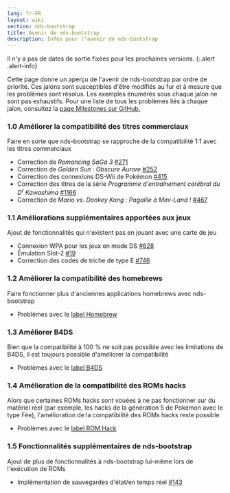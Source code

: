 ```yaml
---
lang: fr-FR
layout: wiki
section: nds-bootstrap
title: Avenir de nds-bootstrap
description: Infos pour l'avenir de nds-bootstrap
---
```


Il n'y a pas de dates de sortie fixées pour les prochaines versions.
{:.alert .alert-info}

Cette page donne un aperçu de l'avenir de nds-bootstrap par ordre de priorité. Ces jalons sont susceptibles d'être modifiés au fur et à mesure que les problèmes sont résolus. Les exemples énumérés sous chaque jalon ne sont pas exhaustifs. Pour une liste de tous les problèmes liés à chaque jalon, consultez la [page Milestones sur GitHub.](https://github.com/DS-Homebrew/nds-bootstrap/milestones)

### 1.0 Améliorer la compatibilité des titres commerciaux
Faire en sorte que nds-bootstrap se rapproche de la compatibilité 1:1 avec les titres commerciaux
- Correction de *Romancing SaGa 3* [#271](https://github.com/DS-Homebrew/nds-bootstrap/issues/271)
- Correction de *Golden Sun : Obscure Aurore* [#252](https://github.com/DS-Homebrew/nds-bootstrap/issues/252)
- Correction des connexions DS-Wii de Pokémon [#415](https://github.com/DS-Homebrew/nds-bootstrap/issues/415)
- Correction des titres de la série *Programme d'entraînement cérébral du D<sup>r</sup> Kawashima* [#1166](https://github.com/DS-Homebrew/nds-bootstrap/issues/1166)
- Correction de *Mario vs. Donkey Kong : Pagaille à Mini-Land !* [#467](https://github.com/DS-Homebrew/nds-bootstrap/issues/467)

### 1.1 Améliorations supplémentaires apportées aux jeux
Ajout de fonctionnalités qui n'existent pas en jouant avec une carte de jeu
- Connexion WPA pour les jeux en mode DS [#628](https://github.com/DS-Homebrew/nds-bootstrap/issues/628)
- Émulation Slot-2 [#19](https://github.com/DS-Homebrew/nds-bootstrap/issues/19)
- Correction des codes de triche de type E [#746](https://github.com/DS-Homebrew/nds-bootstrap/issues/746)

### 1.2 Améliorer la compatibilité des homebrews
Faire fonctionner plus d'anciennes applications homebrews avec nds-bootstrap
- Problèmes avec le [label Homebrew](https://github.com/DS-Homebrew/nds-bootstrap/labels/Homebrew)

### 1.3 Améliorer B4DS
Bien que la compatibilité à 100 % ne soit pas possible avec les limitations de B4DS, il est toujours possible d'améliorer la compatibilité
- Problèmes avec le [label B4DS](https://github.com/DS-Homebrew/nds-bootstrap/labels/B4DS)

### 1.4 Amélioration de la compatibilité des ROMs hacks
Alors que certaines ROMs hacks sont vouées à ne pas fonctionner sur du matériel réel (par exemple, les hacks de la génération 5 de Pokémon avec le type Fée), l'amélioration de la compatibilité des ROMs hacks reste possible
- Problèmes avec le [label ROM Hack](https://github.com/DS-Homebrew/nds-bootstrap/issues?q=is%3Aopen+is%3Aissue+label%3A%22ROM+Hack%22)

### 1.5 Fonctionnalités supplémentaires de nds-bootstrap
Ajout de plus de fonctionnalités à nds-bootstrap lui-même lors de l'exécution de ROMs
- Implémentation de sauvegardes d'état/en temps réel [#143](https://github.com/DS-Homebrew/nds-bootstrap/issues/143)
